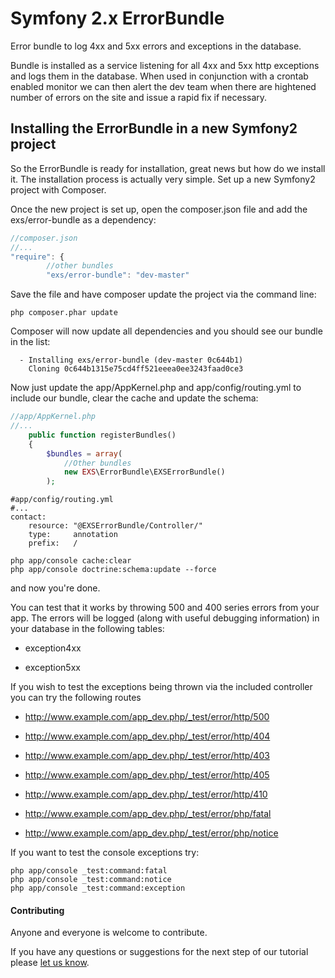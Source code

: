 Symfony 2.x ErrorBundle
==========================

Error bundle to log 4xx and 5xx errors and exceptions in the database. 

Bundle is installed as a service listening for all 4xx and 5xx http exceptions and logs them in the database. When used in conjunction with a crontab enabled monitor we can then alert the dev team when there are hightened number of errors on the site and issue a rapid fix if necessary.



## Installing the ErrorBundle in a new Symfony2 project
So the ErrorBundle is ready for installation, great news but how do we install it.  The installation process is actually very simple.  Set up a new Symfony2 project with Composer.

Once the new project is set up, open the composer.json file and add the exs/error-bundle as a dependency:
``` js
//composer.json
//...
"require": {
        //other bundles
        "exs/error-bundle": "dev-master"
```
Save the file and have composer update the project via the command line:
``` shell
php composer.phar update
```
Composer will now update all dependencies and you should see our bundle in the list:
``` shell
  - Installing exs/error-bundle (dev-master 0c644b1)
    Cloning 0c644b1315e75cd4ff521eeea0ee3243faad0ce3
```

Now just update the app/AppKernel.php and app/config/routing.yml to include our bundle, clear the cache and update the schema:
``` php
//app/AppKernel.php
//...
    public function registerBundles()
    {
        $bundles = array(
            //Other bundles
            new EXS\ErrorBundle\EXSErrorBundle()
        );
```
```
#app/config/routing.yml
#...
contact:
    resource: "@EXSErrorBundle/Controller/"
    type:     annotation
    prefix:   /
```
``` shell
php app/console cache:clear
php app/console doctrine:schema:update --force
```

and now you're done.


You can test that it works by throwing 500 and 400 series errors from your app. The errors will be logged (along with useful debugging information) in your database in the following tables: 

* exception4xx

* exception5xx

If you wish to test the exceptions being thrown via the included controller you can try the following routes


* http://www.example.com/app_dev.php/_test/error/http/500

* http://www.example.com/app_dev.php/_test/error/http/404

* http://www.example.com/app_dev.php/_test/error/http/403

* http://www.example.com/app_dev.php/_test/error/http/405

* http://www.example.com/app_dev.php/_test/error/http/410

* http://www.example.com/app_dev.php/_test/error/php/fatal

* http://www.example.com/app_dev.php/_test/error/php/notice


If you want to test the console exceptions try:

``` shell
php app/console _test:command:fatal
php app/console _test:command:notice
php app/console _test:command:exception
```


#### Contributing ####
Anyone and everyone is welcome to contribute.

If you have any questions or suggestions for the next step of our tutorial please [let us know][1].


[1]: http://www.ex-situ.com/
